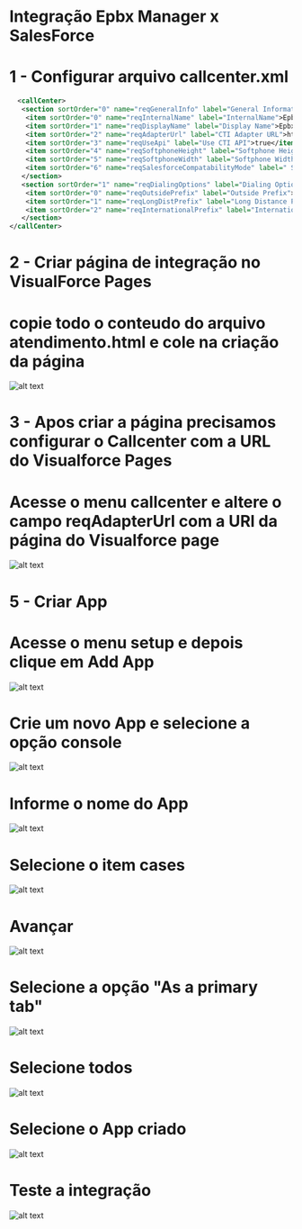 # Integração Epbx Manager x SalesForce

# 1 - Configurar arquivo callcenter.xml

```xml
  <callCenter>
   <section sortOrder="0" name="reqGeneralInfo" label="General Information">
    <item sortOrder="0" name="reqInternalName" label="InternalName">EpbxManagerAdapter</item>
    <item sortOrder="1" name="reqDisplayName" label="Display Name">EpbxManager Call Center Adapter</item>
    <item sortOrder="2" name="reqAdapterUrl" label="CTI Adapter URL">https://domain:port/softphone</item>
    <item sortOrder="3" name="reqUseApi" label="Use CTI API">true</item>
    <item sortOrder="4" name="reqSoftphoneHeight" label="Softphone Height">300</item>
    <item sortOrder="5" name="reqSoftphoneWidth" label="Softphone Width">500</item>
    <item sortOrder="6" name="reqSalesforceCompatabilityMode" label=" Salesforce Compatibility Mode">Classic</item>
   </section>
   <section sortOrder="1" name="reqDialingOptions" label="Dialing Options">
    <item sortOrder="0" name="reqOutsidePrefix" label="Outside Prefix">9</item>
    <item sortOrder="1" name="reqLongDistPrefix" label="Long Distance Prefix">1</item>
    <item sortOrder="2" name="reqInternationalPrefix" label="International Prefix">01</item>
   </section>
</callCenter>
```


# 2 - Criar página de integração no VisualForce Pages
# copie todo o conteudo do arquivo atendimento.html e cole na criação da página
![alt text](https://github.com/talktelecom/salesforce/blob/master/images/VisualforcePage.JPG)


# 3 - Apos criar a página precisamos configurar o Callcenter com a URL do Visualforce Pages
# Acesse o menu callcenter e altere o campo reqAdapterUrl com a URl da página do Visualforce page  
![alt text](https://github.com/talktelecom/salesforce/blob/master/images/CallCenter1.JPG)


# 5 - Criar App 
# Acesse o menu setup e depois clique em Add App
![alt text](https://github.com/talktelecom/salesforce/blob/master/images/App1.jpg)

# Crie um novo App e selecione a opção console
![alt text](https://github.com/talktelecom/salesforce/blob/master/images/App2.JPG)

# Informe o nome do App
![alt text](https://github.com/talktelecom/salesforce/blob/master/images/App3.JPG)

# Selecione o item cases
![alt text](https://github.com/talktelecom/salesforce/blob/master/images/App4.JPG)

# Avançar
![alt text](https://github.com/talktelecom/salesforce/blob/master/images/App5.JPG)

# Selecione a opção "As a primary tab"
![alt text](https://github.com/talktelecom/salesforce/blob/master/images/App5.JPG)

# Selecione todos
![alt text](https://github.com/talktelecom/salesforce/blob/master/images/App6.JPG)

# Selecione o App criado
![alt text](https://github.com/talktelecom/salesforce/blob/master/images/App7.JPG)

# Teste a integração
![alt text](https://github.com/talktelecom/salesforce/blob/master/images/App8.JPG)
